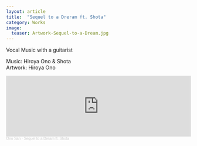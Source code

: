 ```yaml
---
layout: article
title:  "Sequel to a Dreram ft. Shota"
category: Works
image:
  teaser: Artwork-Sequel-to-a-Dream.jpg
---
```


Vocal Music with a guitarist

<p1>Music: Hiroya Ono & Shota<br>
Artwork: Hiroya Ono
</p1>

<iframe width="100%" height="166" scrolling="no" frameborder="no" allow="autoplay" src="https://w.soundcloud.com/player/?url=https%3A//api.soundcloud.com/tracks/863108203&color=%23ff5500&auto_play=false&hide_related=false&show_comments=true&show_user=true&show_reposts=false&show_teaser=true"></iframe><div style="font-size: 10px; color: #cccccc;line-break: anywhere;word-break: normal;overflow: hidden;white-space: nowrap;text-overflow: ellipsis; font-family: Interstate,Lucida Grande,Lucida Sans Unicode,Lucida Sans,Garuda,Verdana,Tahoma,sans-serif;font-weight: 100;"><a href="https://soundcloud.com/hiroya-ono" title="Ono San" target="_blank" style="color: #cccccc; text-decoration: none;">Ono San</a> · <a href="https://soundcloud.com/hiroya-ono/sequel-to-a-dream-ft-shota" title="Sequel to a Dream ft. Shota" target="_blank" style="color: #cccccc; text-decoration: none;">Sequel to a Dream ft. Shota</a></div>